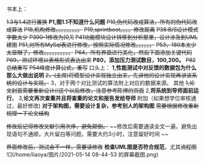 书本上：

~~1.3与1.4进行置换~~
**P1,图1.1不知道什么问题**
~~P10,伪代码改成算法，所有的伪代码改成算法~~
~~P18,机构修改。。。。。。。。。~~
~~P19,sprintboot。。。。修改距离~~
~~P38:B/S设计模式字数太少~~
~~P390-1修改为[0,1]~~
~~P41功能模块设计转移到分析那里，设计涉及到UML建图~~
~~P51,对所有MySql表进行修改，按照实际情况修改。。。。。。~~
~~P53，180本太少太显眼了，修改。。。。。。。。。。~~
~~P64，所有界面进行美化，然后下面添加关键代码~~
~~P69，测试环境以表格形式表达出来~~
**P80，添加压力测试数目，100,200。**
~~P82总结重写~~
~~P54峰度计算公式，重写~~
口头上：
**1,性能测试中对反馈的数据包为什么那么大做出说明**
~~2，(主席)将模型设计实现独立出来，先讲他的设计实现再讲该系统的设计与实现。~~
3，对于两个对比测试的算法附上对应的数据来源。
其他
~~1,论文封面需要重新设计//这个以后修改，注意参考陈博的页面~~
2,**将系统到导师面前运行**。
3,**论文再次查重并且将查重的论文和报告发给导师**
附加（如果想学位审核通过，最好修改)
**对于架构图，需要设计复杂，参考别人的架构图**
~~需要根据修改重新梳理一下论文结构~~


~~修改后记得修改文献引用次序，避免颠倒。~~
~~修改后需要通读全文一遍，避免出现语句不通顺，大片留白等问题，需要大约3小时，注意留好时间
~~

~~界面修改后，测试会不一样，需要读修改~~
**检查UML图是否符合规范**，尤其~~流程图~~
![](/home/liaoya/图片/2021-05-14 08-44-53 的屏幕截图.png) 
